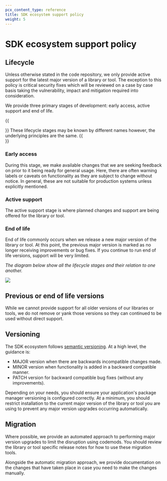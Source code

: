 ```yaml
---
pcx_content_type: reference
title: SDK ecosystem support policy
weight: 5
---
```


# SDK ecosystem support policy

## Lifecycle

Unless otherwise stated in the code repository, we only provide active support for the latest major version of a library or tool. The exception to this policy is critical security fixes which will be reviewed on a case by case basis taking the vulnerability, impact and mitigation required into consideration.

We provide three primary stages of development: early access, active support and end of life.

{{<Aside type="note">}}
These lifecycle stages may be known by different names however, the underlying principles are the same.
{{</Aside>}}

### Early access

During this stage, we make available changes that we are seeking feedback on prior to it being ready for general usage. Here, there are often warning labels or caveats on functionality as they are subject to change without notice. In general, these are not suitable for production systems unless explicitly mentioned.

### Active support

The active support stage is where planned changes and support are being offered for the library or tool.

### End of life

End of life commonly occurs when we release a new major version of the library or tool. At this point, the previous major version is marked as no longer receiving improvements or bug fixes. If you continue to run end of life versions, support will be very limited.

_The diagram below show all the lifecycle stages and their relation to one another._

![](/images/fundamentals/support-policy.png)

## Previous or end of life versions

While we cannot provide support for all older versions of our libraries or tools, we do not remove or yank those versions so they can continued to be used without direct support.

## Versioning

The SDK ecosystem follows [semantic versioning]. At a high level, the guidance is:

- MAJOR version when there are backwards incompatible changes made.
- MINOR version when functionality is added in a backward compatible manner.
- PATCH version for backward compatible bug fixes (without any improvements).

Depending on your needs, you should ensure your application's package manager versioning is configured correctly. At a minimum, you should restrict installation to the current major version of the library or tool you are using to prevent any major version upgrades occurring automatically.

## Migration

Where possible, we provide an automated approach to performing major version upgrades to limit the disruption using codemods. You should review the library or tool specific release notes for how to use these migration tools.

Alongside the automatic migration approach, we provide documentation on the changes that have taken place in case you need to make the changes manually.

[semantic versioning]: https://semver.org/
